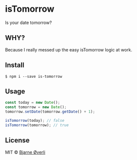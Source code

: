 # isTomorrow
Is your date tomorrow?


## WHY?
Because I really messed up the easy isTomorrow logic at work.


## Install

```
$ npm i --save is-tomorrow
```


## Usage

```js
const today = new Date();
const tomorrow = new Date();
tomorrow.setDate(tomorrow.getDate() + 1);

isTomorrow(today); // false
isTomorrow(tomorrow); // true

```


## License

MIT © [Bjarne Øverli](https://oeverli.win)